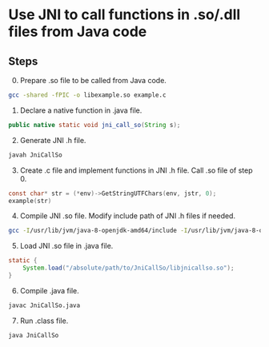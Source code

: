 # Use JNI to call functions in .so/.dll files from Java code

## Steps

0. Prepare .so file to be called from Java code.

```bash
gcc -shared -fPIC -o libexample.so example.c
```

1. Declare a native function in .java file.

```java
public native static void jni_call_so(String s);
```

2. Generate JNI .h file.

```bash
javah JniCallSo
```

3. Create .c file and implement functions in JNI .h file. Call .so file of step 0.

```c
const char* str = (*env)->GetStringUTFChars(env, jstr, 0);
example(str)
```

4. Compile JNI .so file. Modify include path of JNI .h files if needed.

```bash
gcc -I/usr/lib/jvm/java-8-openjdk-amd64/include -I/usr/lib/jvm/java-8-openjdk-amd64/include/linux -shared -fPIC -o libjnicallso.so JniCallSo.c libexample.so
```

5. Load JNI .so file in .java file.

```java
static {
    System.load("/absolute/path/to/JniCallSo/libjnicallso.so");
}
```

6. Compile .java file.

```bash
javac JniCallSo.java
```

7. Run .class file.

```bash
java JniCallSo
```